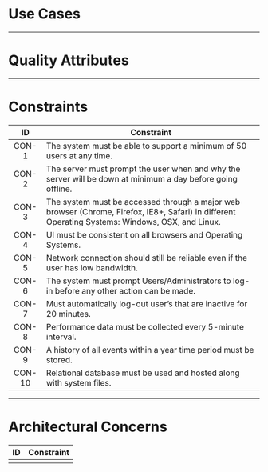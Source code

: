 # Use Cases

---
# Quality Attributes


---
# Constraints
| ID   | Constraint          |
|:-------------:|-------------|
| CON-1 | The system must be able to support a minimum of 50 users at any time. |
| CON-2 | The server must prompt the user when and why the server will be down at minimum a day before going offline. |
| CON-3 | The system must be accessed through a major web browser (Chrome, Firefox, IE8+, Safari) in different Operating Systems: Windows, OSX, and Linux. |
| CON-4 | UI must be consistent on all browsers and Operating Systems. |
| CON-5 | Network connection should still be reliable even if the user has low bandwidth. |
| CON-6 | The system must prompt Users/Administrators to log-in before any other action can be made. |
| CON-7 | Must automatically log-out user’s that are inactive for 20 minutes. |
| CON-8 | Performance data must be collected every 5-minute interval. |
| CON-9 | A history of all events within a year time period must be stored. |
| CON-10 | Relational database must be used and hosted along with system files. |

---
# Architectural Concerns
| ID        | Constraint          |
|:-------------:|-------------|
|  |  |
